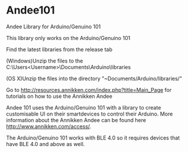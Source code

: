 # Andee101
Andee Library for Arduino/Genuino 101

This library only works on the Arduino/Genuino 101

Find the latest libraries from the release tab

(Windows)Unzip the files to the C:\Users\<Username>\Documents\Arduino\libraries

(OS X)Unzip the files into the directory "~Documents/Arduino/libraries/"

Go to http://resources.annikken.com/index.php?title=Main_Page for tutorials on how to use the Annikken Andee

Andee 101 uses the Arduino/Genuino 101 with a library to create customisable UI on their smartdevices to control their Arduino. More information about the Annikken Andee can be found here http://www.annikken.com/access/.

The Arduino/Genuino 101 works with BLE 4.0 so it requires devices that have BLE 4.0 and above as well.